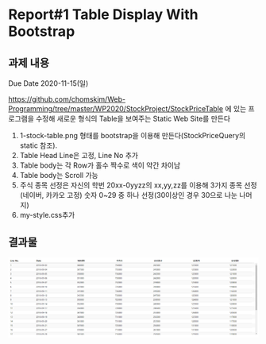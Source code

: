 # Report#1 Table Display With Bootstrap



## 과제 내용
Due Date 2020-11-15(일)
 
https://github.com/chomskim/Web-Programming/tree/master/WP2020/StockProject/StockPriceTable
에 있는 프로그램을 수정해 새로운 형식의 Table을 보여주는 Static Web Site를 만든다
 
1. 1-stock-table.png 형태를 bootstrap을 이용해 만든다(StockPriceQuery의 static 참조).
2. Table Head Line은 고정, Line No 추가
3. Table body는 각 Row가 홀수 짝수로 색이 약간 차이남
4. Table body는 Scroll 가능
5. 주식 종목 선정은 자신의 학번 20xx-0yyzz의 xx,yy,zz를 이용해 3가지 종목 선정(네이버, 카카오 고정)
숫자 0~29 중 하나 선정(30이상인 경우 30으로 나눈 나머지)
6. my-style.css추가



## 결과물
![report1 img](report1.PNG)